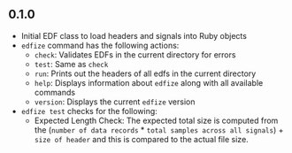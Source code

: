 ## 0.1.0
- Initial EDF class to load headers and signals into Ruby objects
- `edfize` command has the following actions:
  - `check`: Validates EDFs in the current directory for errors
  - `test`: Same as `check`
  - `run`: Prints out the headers of all edfs in the current directory
  - `help`: Displays information about `edfize` along with all available commands
  - `version`: Displays the current `edfize` version
- `edfize test` checks for the following:
  - Expected Length Check: The expected total size is computed from the (`number
    of data records` * `total samples across all signals`) + `size of header` and
    this is compared to the actual file size.
